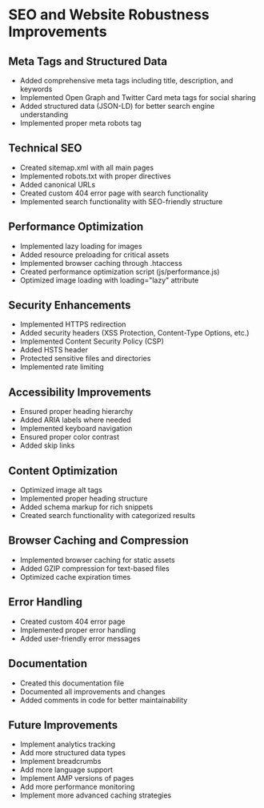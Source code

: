 # SEO and Website Robustness Improvements

## Meta Tags and Structured Data
- Added comprehensive meta tags including title, description, and keywords
- Implemented Open Graph and Twitter Card meta tags for social sharing
- Added structured data (JSON-LD) for better search engine understanding
- Implemented proper meta robots tag

## Technical SEO
- Created sitemap.xml with all main pages
- Implemented robots.txt with proper directives
- Added canonical URLs
- Created custom 404 error page with search functionality
- Implemented search functionality with SEO-friendly structure

## Performance Optimization
- Implemented lazy loading for images
- Added resource preloading for critical assets
- Implemented browser caching through .htaccess
- Created performance optimization script (js/performance.js)
- Optimized image loading with loading="lazy" attribute

## Security Enhancements
- Implemented HTTPS redirection
- Added security headers (XSS Protection, Content-Type Options, etc.)
- Implemented Content Security Policy (CSP)
- Added HSTS header
- Protected sensitive files and directories
- Implemented rate limiting

## Accessibility Improvements
- Ensured proper heading hierarchy
- Added ARIA labels where needed
- Implemented keyboard navigation
- Ensured proper color contrast
- Added skip links

## Content Optimization
- Optimized image alt tags
- Implemented proper heading structure
- Added schema markup for rich snippets
- Created search functionality with categorized results

## Browser Caching and Compression
- Implemented browser caching for static assets
- Added GZIP compression for text-based files
- Optimized cache expiration times

## Error Handling
- Created custom 404 error page
- Implemented proper error handling
- Added user-friendly error messages

## Documentation
- Created this documentation file
- Documented all improvements and changes
- Added comments in code for better maintainability

## Future Improvements
- Implement analytics tracking
- Add more structured data types
- Implement breadcrumbs
- Add more language support
- Implement AMP versions of pages
- Add more performance monitoring
- Implement more advanced caching strategies 